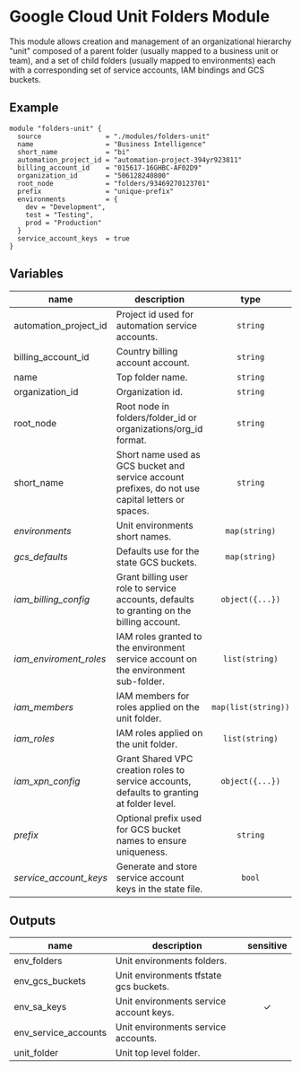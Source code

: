 # Google Cloud Unit Folders Module

This module allows creation and management of an organizational hierarchy "unit" composed of a parent folder (usually mapped to a business unit or team), and a set of child folders (usually mapped to environments) each with a corresponding set of service accounts, IAM bindings and GCS buckets.

## Example

```hcl
module "folders-unit" {
  source                = "./modules/folders-unit"
  name                  = "Business Intelligence"
  short_name            = "bi"
  automation_project_id = "automation-project-394yr923811"
  billing_account_id    = "015617-16GHBC-AF02D9"
  organization_id       = "506128240800"
  root_node             = "folders/93469270123701"
  prefix                = "unique-prefix"
  environments          = {
    dev = "Development",
    test = "Testing",
    prod = "Production"
  }
  service_account_keys  = true
}
```

<!-- BEGIN TFDOC -->
## Variables

| name | description | type | required | default |
|---|---|:---: |:---:|:---:|
| automation_project_id | Project id used for automation service accounts. | <code title="">string</code> | ✓ |  |
| billing_account_id | Country billing account account. | <code title="">string</code> | ✓ |  |
| name | Top folder name. | <code title="">string</code> | ✓ |  |
| organization_id | Organization id. | <code title="">string</code> | ✓ |  |
| root_node | Root node in folders/folder_id or organizations/org_id format. | <code title="">string</code> | ✓ |  |
| short_name | Short name used as GCS bucket and service account prefixes, do not use capital letters or spaces. | <code title="">string</code> | ✓ |  |
| *environments* | Unit environments short names. | <code title="map&#40;string&#41;">map(string)</code> |  | <code title="&#123;&#10;non-prod &#61; &#34;Non production&#34;&#10;prod     &#61; &#34;Production&#34;&#10;&#125;">...</code> |
| *gcs_defaults* | Defaults use for the state GCS buckets. | <code title="map&#40;string&#41;">map(string)</code> |  | <code title="&#123;&#10;location      &#61; &#34;EU&#34;&#10;storage_class &#61; &#34;MULTI_REGIONAL&#34;&#10;&#125;">...</code> |
| *iam_billing_config* | Grant billing user role to service accounts, defaults to granting on the billing account. | <code title="object&#40;&#123;&#10;grant      &#61; bool&#10;target_org &#61; bool&#10;&#125;&#41;">object({...})</code> |  | <code title="&#123;&#10;grant      &#61; true&#10;target_org &#61; false&#10;&#125;">...</code> |
| *iam_enviroment_roles* | IAM roles granted to the environment service account on the environment sub-folder. | <code title="list&#40;string&#41;">list(string)</code> |  | <code title="&#91;&#10;&#34;roles&#47;compute.networkAdmin&#34;,&#10;&#34;roles&#47;owner&#34;,&#10;&#34;roles&#47;resourcemanager.folderAdmin&#34;,&#10;&#34;roles&#47;resourcemanager.projectCreator&#34;,&#10;&#93;">...</code> |
| *iam_members* | IAM members for roles applied on the unit folder. | <code title="map&#40;list&#40;string&#41;&#41;">map(list(string))</code> |  | <code title="">null</code> |
| *iam_roles* | IAM roles applied on the unit folder. | <code title="list&#40;string&#41;">list(string)</code> |  | <code title="">null</code> |
| *iam_xpn_config* | Grant Shared VPC creation roles to service accounts, defaults to granting at folder level. | <code title="object&#40;&#123;&#10;grant      &#61; bool&#10;target_org &#61; bool&#10;&#125;&#41;">object({...})</code> |  | <code title="&#123;&#10;grant      &#61; true&#10;target_org &#61; false&#10;&#125;">...</code> |
| *prefix* | Optional prefix used for GCS bucket names to ensure uniqueness. | <code title="">string</code> |  | <code title="">null</code> |
| *service_account_keys* | Generate and store service account keys in the state file. | <code title="">bool</code> |  | <code title="">false</code> |

## Outputs

| name | description | sensitive |
|---|---|:---:|
| env_folders | Unit environments folders. |  |
| env_gcs_buckets | Unit environments tfstate gcs buckets. |  |
| env_sa_keys | Unit environments service account keys. | ✓ |
| env_service_accounts | Unit environments service accounts. |  |
| unit_folder | Unit top level folder. |  |
<!-- END TFDOC -->
